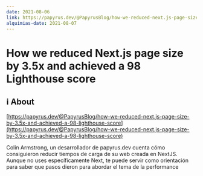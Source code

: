 ```yaml
---
date: 2021-08-06
link: https://papyrus.dev/@PapyrusBlog/how-we-reduced-next.js-page-size-by-3.5x-and-achieved-a-98-lighthouse-score
alquimias-date: 2021-08-07
---
```


# How we reduced Next.js page size by 3.5x and achieved a 98 Lighthouse score

## ℹ️ About

[https://papyrus.dev/@PapyrusBlog/how-we-reduced-next.js-page-size-by-3.5x-and-achieved-a-98-lighthouse-score](https://papyrus.dev/@PapyrusBlog/how-we-reduced-next.js-page-size-by-3.5x-and-achieved-a-98-lighthouse-score)

Colin Armstrong, un desarrollador de papyrus.dev cuenta cómo consiguieron reducir tiempos de carga de su web creada en NextJS. Aunque no uses específicamente Next, te puede servir como orientación para saber que pasos dieron para abordar el tema de la performance

